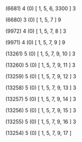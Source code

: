 (6681) 4 (0) [ 1, 5, 6, 3300 ] 3 


(6680) 3 (0) [ 1, 5, 7 ] 9 


(9972) 4 (0) [ 1, 5, 7, 8 ] 3 


(9971) 4 (0) [ 1, 5, 7, 9 ] 9 


(13261) 5 (0) [ 1, 5, 7, 9, 10 ] 3 


(13260) 5 (0) [ 1, 5, 7, 9, 11 ] 3 


(13259) 5 (0) [ 1, 5, 7, 9, 12 ] 3 


(13258) 5 (0) [ 1, 5, 7, 9, 13 ] 3 


(13257) 5 (0) [ 1, 5, 7, 9, 14 ] 3 


(13256) 5 (0) [ 1, 5, 7, 9, 15 ] 3 


(13255) 5 (0) [ 1, 5, 7, 9, 16 ] 3 


(13254) 5 (0) [ 1, 5, 7, 9, 17 ]  

